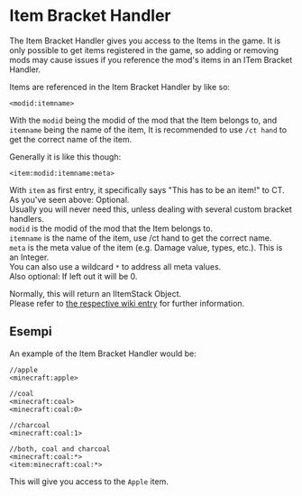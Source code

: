 # Item Bracket Handler

The Item Bracket Handler gives you access to the Items in the game. It is only possible to get items registered in the game, so adding or removing mods may cause issues if you reference the mod's items in an ITem Bracket Handler.

Items are referenced in the Item Bracket Handler by like so:

```zenscript
<modid:itemname>
```

With the `modid` being the modid of the mod that the Item belongs to, and `itemname` being the name of the item, It is recommended to use `/ct hand` to get the correct name of the item.

Generally it is like this though:

```zenscript
<item:modid:itemname:meta>
```

With `item` as first entry, it specifically says "This has to be an item!" to CT.  
As you've seen above: Optional.  
Usually you will never need this, unless dealing with several custom bracket handlers.  
`modid` is the modid of the mod that the Item belongs to.  
`itemname` is the name of the item, use /ct hand to get the correct name.  
`meta` is the meta value of the item (e.g. Damage value, types, etc.). This is an Integer.  
You can also use a wildcard `*` to address all meta values.  
Also optional: If left out it will be 0.

Normally, this will return an IItemStack Object.  
Please refer to [the respective wiki entry](/Vanilla/Items/IItemStack/) for further information.

## Esempi

An example of the Item Bracket Handler would be:

```zenscript
//apple
<minecraft:apple>

//coal
<minecraft:coal>
<minecraft:coal:0>

//charcoal
<minecraft:coal:1>

//both, coal and charcoal
<minecraft:coal:*>
<item:minecraft:coal:*>
```

This will give you access to the `Apple` item.